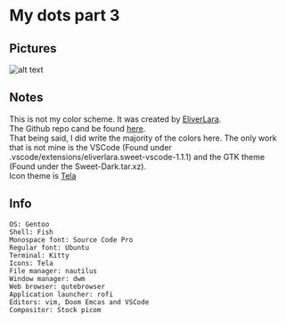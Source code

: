 # My dots part 3

## Pictures
![alt text](https://github.com/CaydendW/dots3/blob/master/Pictures/fullrice.png?raw=true)

## Notes
This is not my color scheme. It was created by [EliverLara](https://github.com/EliverLara/).  
The Github repo cand be found [here](https://github.com/EliverLara/Sweet).  
That being said, I did write the majority of the colors here. The only work that is not mine is the VSCode (Found under .vscode/extensions/eliverlara.sweet-vscode-1.1.1) and the GTK theme (Found under the Sweet-Dark.tar.xz).  
Icon theme is [Tela](https://github.com/vinceliuice/Tela-icon-theme)

## Info
```
OS: Gentoo
Shell: Fish
Monospace font: Source Code Pro
Regular font: Ubuntu
Terminal: Kitty
Icons: Tela
File manager: nautilus
Window manager: dwm
Web browser: qutebrowser
Application launcher: rofi
Editors: vim, Doom Emcas and VSCode
Compositor: Stock picom
```
